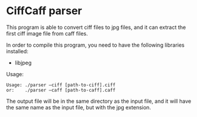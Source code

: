 # CiffCaff parser

This program is able to convert ciff files to jpg files, and it can extract the first ciff image file from caff files.

In order to compile this program, you need to have the following libraries installed:
- libjpeg

Usage:
```
Usage: ./parser –ciff [path-to-ciff].ciff
or:    ./parser –caff [path-to-caff].caff
```
The output file will be in the same directory as the input file, and it will have the same name as the input file, but with the jpg extension.